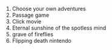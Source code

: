 1. Choose your own adventures
2. Passage game
3. Click movie
4. Eternal sunshine of the spotless mind
5. grave of fireflies 
6. Flipping death nintendo